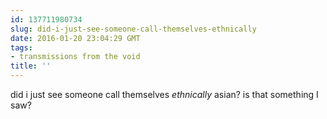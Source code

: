 ```yaml
---
id: 137711980734
slug: did-i-just-see-someone-call-themselves-ethnically
date: 2016-01-20 23:04:29 GMT
tags:
- transmissions from the void
title: ''
---
```


did i just see someone call themselves *ethnically* asian? is that something I saw?